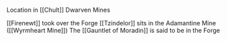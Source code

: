Location in [[Chult]]
Dwarven Mines

[[Firenewt]] took over the Forge
[[Tzindelor]] sits in the Adamantine Mine ([[Wyrmheart Mine]])
The  [[Gauntlet of Moradin]] is said to be in the Forge